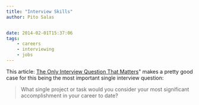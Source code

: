 ```yaml
---
title: "Interview Skills"
author: Pito Salas


date: 2014-02-01T15:37:06
tags:
    - careers
    - interviewing
    - jobs
---
```




This article: [The Only Interview Question That
Matters](<http://www.inc.com/lou-adler/best-interview-question-ever.html>)"
makes a pretty good case for this being the most important single interview
question:

> What single project or task would you consider your most significant
> accomplishment in your career to date?




